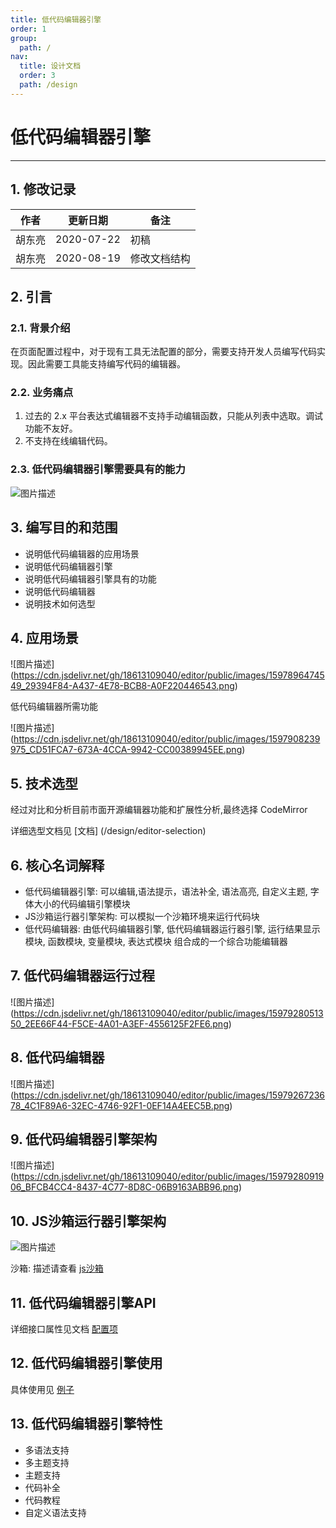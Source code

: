 ```yaml
---
title: 低代码编辑器引擎
order: 1
group:
  path: /
nav:
  title: 设计文档
  order: 3
  path: /design
---
```


# 低代码编辑器引擎

----

## 1. 修改记录

|作者|更新日期|备注|
|---|---|---|
|胡东亮|2020-07-22|初稿|
|胡东亮|2020-08-19|修改文档结构|

## 2. 引言

### 2.1. 背景介绍

在页面配置过程中，对于现有工具无法配置的部分，需要支持开发人员编写代码实现。因此需要工具能支持编写代码的编辑器。

### 2.2. 业务痛点

1. 过去的 2.x 平台表达式编辑器不支持手动编辑函数，只能从列表中选取。调试功能不友好。
2. 不支持在线编辑代码。

### 2.3. 低代码编辑器引擎需要具有的能力

![图片描述](https://cdn.jsdelivr.net/gh/18613109040/editor/public/images/1597910242757_21E6DE06-82D3-4407-8845-8E2EF1036C6A.png)

## 3. 编写目的和范围

- 说明低代码编辑器的应用场景
- 说明低代码编辑器引擎
- 说明低代码编辑器引擎具有的功能
- 说明低代码编辑器
- 说明技术如何选型

## 4. 应用场景

![图片描述] (https://cdn.jsdelivr.net/gh/18613109040/editor/public/images/1597896474549_29394F84-A437-4E78-BCB8-A0F220446543.png)

低代码编辑器所需功能

![图片描述] (https://cdn.jsdelivr.net/gh/18613109040/editor/public/images/1597908239975_CD51FCA7-673A-4CCA-9942-CC00389945EE.png)

## 5. 技术选型

经过对比和分析目前市面开源编辑器功能和扩展性分析,最终选择 CodeMirror

详细选型文档见 [文档] (/design/editor-selection)

## 6. 核心名词解释

- 低代码编辑器引擎: 可以编辑,语法提示，语法补全, 语法高亮, 自定义主题, 字体大小的代码编辑引擎模块
- JS沙箱运行器引擎架构: 可以模拟一个沙箱环境来运行代码块
- 低代码编辑器: 由低代码编辑器引擎, 低代码编辑器运行器引擎, 运行结果显示模块, 函数模块, 变量模块, 表达式模块 组合成的一个综合功能编辑器

## 7. 低代码编辑器运行过程

![图片描述] (https://cdn.jsdelivr.net/gh/18613109040/editor/public/images/1597928051350_2EE66F44-F5CE-4A01-A3EF-4556125F2FE6.png)

## 8. 低代码编辑器

![图片描述] (https://cdn.jsdelivr.net/gh/18613109040/editor/public/images/1597926723678_4C1F89A6-32EC-4746-92F1-0EF14A4EEC5B.png)

## 9. 低代码编辑器引擎架构

![图片描述] (https://cdn.jsdelivr.net/gh/18613109040/editor/public/images/1597928091906_BFCB4CC4-8437-4C77-8D8C-06B9163ABB96.png)

## 10. JS沙箱运行器引擎架构

![图片描述](https://cdn.jsdelivr.net/gh/18613109040/editor/public/images/1597925168600_886B3622-D3A4-4A35-96FA-9DDE5A03FCCD.png)

沙箱: 描述请查看 [js沙箱](/design/sandbox-design)

## 11. 低代码编辑器引擎API

详细接口属性见文档 [配置项](/api/editor-api)

## 12. 低代码编辑器引擎使用

具体使用见 [例子](/example/editor-example)

## 13. 低代码编辑器引擎特性

- 多语法支持
- 多主题支持
- 主题支持
- 代码补全
- 代码教程
- 自定义语法支持
